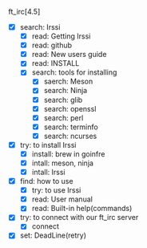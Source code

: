 ft_irc[4.5]

- [x]  search: Irssi
    - [x]  read: Getting Irssi
    - [x]  read: github
    - [x]  read: New users guide
    - [x]  read: INSTALL
    - [x]  search: tools for installing
        - [x]  saerch: Meson
        - [x]  search: Ninja
        - [x]  search: glib
        - [x]  search: openssl
        - [x]  search: perl
        - [x]  search: terminfo
        - [x]  search: ncurses
- [x]  try: to install Irssi
    - [x]  install: brew in goinfre
    - [x]  intall: meson, ninja
    - [x]  intall: Irssi
- [x]  find: how to use
    - [x]  try: to use Irssi
    - [x]  read: User manual
    - [x]  read: Built-in help(commands)
- [x]  try: to connect with our ft_irc server
    - [x]  connect
- [x]  set: DeadLine(retry)
